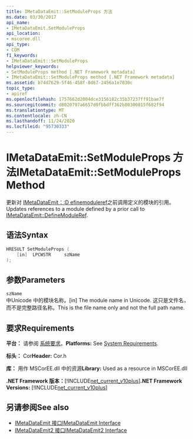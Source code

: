 ```yaml
---
title: IMetaDataEmit::SetModuleProps 方法
ms.date: 03/30/2017
api_name:
- IMetaDataEmit.SetModuleProps
api_location:
- mscoree.dll
api_type:
- COM
f1_keywords:
- IMetaDataEmit::SetModuleProps
helpviewer_keywords:
- SetModuleProps method [.NET Framework metadata]
- IMetaDataEmit::SetModuleProps method [.NET Framework metadata]
ms.assetid: b74d7629-5f46-458f-8d67-2456a1e7030c
topic_type:
- apiref
ms.openlocfilehash: 1757662d2004dce3156182c35b37237ff91bae7f
ms.sourcegitcommit: d8020797a6657d0fbbdff362b80300815f682f94
ms.translationtype: MT
ms.contentlocale: zh-CN
ms.lasthandoff: 11/24/2020
ms.locfileid: "95730333"
---
```

# <a name="imetadataemitsetmoduleprops-method"></a><span data-ttu-id="49ae9-102">IMetaDataEmit::SetModuleProps 方法</span><span class="sxs-lookup"><span data-stu-id="49ae9-102">IMetaDataEmit::SetModuleProps Method</span></span>

<span data-ttu-id="49ae9-103">更新对 [IMetaDataEmit：:D efinemoduleref](imetadataemit-definemoduleref-method.md)之前调用定义的模块的引用。</span><span class="sxs-lookup"><span data-stu-id="49ae9-103">Updates references to a module defined by a prior call to [IMetaDataEmit::DefineModuleRef](imetadataemit-definemoduleref-method.md).</span></span>  
  
## <a name="syntax"></a><span data-ttu-id="49ae9-104">语法</span><span class="sxs-lookup"><span data-stu-id="49ae9-104">Syntax</span></span>  
  
```cpp  
HRESULT SetModuleProps (
    [in]  LPCWSTR     szName  
);  
```  
  
## <a name="parameters"></a><span data-ttu-id="49ae9-105">参数</span><span class="sxs-lookup"><span data-stu-id="49ae9-105">Parameters</span></span>  

 `szName`  
 <span data-ttu-id="49ae9-106">中Unicode 中的模块名称。</span><span class="sxs-lookup"><span data-stu-id="49ae9-106">[in] The module name in Unicode.</span></span> <span data-ttu-id="49ae9-107">这只是文件名，而不是完整路径名称。</span><span class="sxs-lookup"><span data-stu-id="49ae9-107">This is the file name only and not the full path name.</span></span>  
  
## <a name="requirements"></a><span data-ttu-id="49ae9-108">要求</span><span class="sxs-lookup"><span data-stu-id="49ae9-108">Requirements</span></span>  

 <span data-ttu-id="49ae9-109">**平台：** 请参阅 [系统要求](../../get-started/system-requirements.md)。</span><span class="sxs-lookup"><span data-stu-id="49ae9-109">**Platforms:** See [System Requirements](../../get-started/system-requirements.md).</span></span>  
  
 <span data-ttu-id="49ae9-110">**标头：** Cor</span><span class="sxs-lookup"><span data-stu-id="49ae9-110">**Header:** Cor.h</span></span>  
  
 <span data-ttu-id="49ae9-111">**库：** 用作 MSCorEE.dll 中的资源</span><span class="sxs-lookup"><span data-stu-id="49ae9-111">**Library:** Used as a resource in MSCorEE.dll</span></span>  
  
 <span data-ttu-id="49ae9-112">**.NET Framework 版本：**[!INCLUDE[net_current_v10plus](../../../../includes/net-current-v10plus-md.md)]</span><span class="sxs-lookup"><span data-stu-id="49ae9-112">**.NET Framework Versions:** [!INCLUDE[net_current_v10plus](../../../../includes/net-current-v10plus-md.md)]</span></span>  
  
## <a name="see-also"></a><span data-ttu-id="49ae9-113">另请参阅</span><span class="sxs-lookup"><span data-stu-id="49ae9-113">See also</span></span>

- [<span data-ttu-id="49ae9-114">IMetaDataEmit 接口</span><span class="sxs-lookup"><span data-stu-id="49ae9-114">IMetaDataEmit Interface</span></span>](imetadataemit-interface.md)
- [<span data-ttu-id="49ae9-115">IMetaDataEmit2 接口</span><span class="sxs-lookup"><span data-stu-id="49ae9-115">IMetaDataEmit2 Interface</span></span>](imetadataemit2-interface.md)
